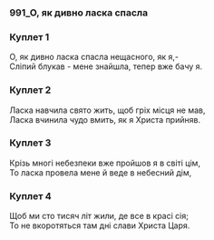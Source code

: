 ### 991_О, як дивно ласка спасла
### Куплет 1
О, як дивно ласка спасла нещасного, як я,- <br/>Сліпий блукав - мене знайшла, тепер вже бачу я.
### Куплет 2
Ласка навчила свято жить, щоб гріх місця не мав, <br/>Ласка вчинила чудо вмить, як я Христа прийняв.
### Куплет 3
Крізь многі небезпеки вже пройшов я в світі цім, <br/>То ласка провела мене й веде в небесний дім,
### Куплет 4
Щоб ми сто тисяч літ жили, де все в красі сія; <br/>То не вкоротяться там дні слави Христа Царя.
